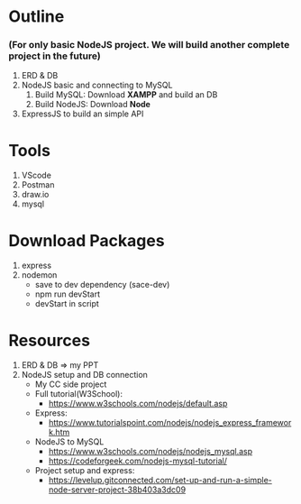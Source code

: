 # Outline
### (For only basic NodeJS project. We will build another complete project in the future)
1. ERD & DB
2. NodeJS basic and connecting to MySQL
    1. Build MySQL: Download **XAMPP** and build an DB
    2. Build NodeJS: Download **Node**
3. ExpressJS to build an simple API

# Tools
1. VScode
2. Postman
3. draw.io 
4. mysql

# Download Packages
1. express
2. nodemon 
    * save to dev dependency (sace-dev) 
    * npm run devStart
    * devStart in script

# Resources
1. ERD & DB => my PPT
2. NodeJS setup and DB connection
    * My CC side project
    * Full tutorial(W3School): 
        * https://www.w3schools.com/nodejs/default.asp
    * Express: 
        * https://www.tutorialspoint.com/nodejs/nodejs_express_framework.htm
    * NodeJS to MySQL
        * https://www.w3schools.com/nodejs/nodejs_mysql.asp
        * https://codeforgeek.com/nodejs-mysql-tutorial/
    * Project setup and express: 
        * https://levelup.gitconnected.com/set-up-and-run-a-simple-node-server-project-38b403a3dc09